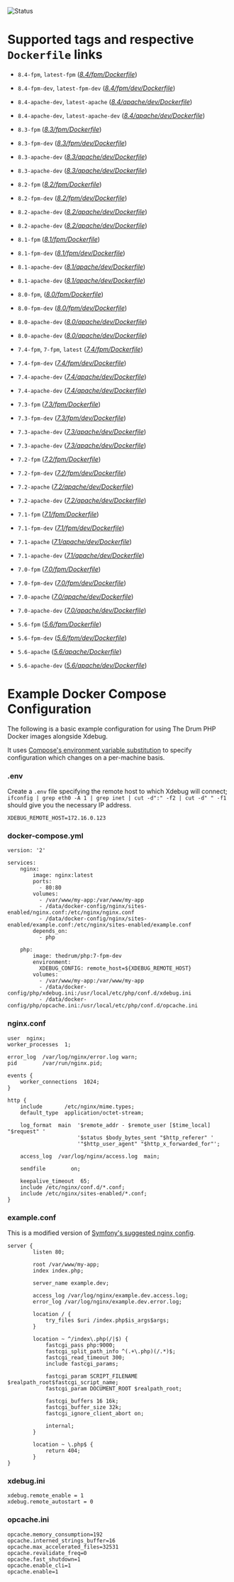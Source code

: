 ![Status](https://github.com/idlemoments/docker-php/actions/workflows/ci.yml/badge.svg)

# Supported tags and respective `Dockerfile` links


 - `8.4-fpm`, `latest-fpm` (*[8.4/fpm/Dockerfile](https://github.com/idlemoments/docker-php/blob/master/8.4/fpm/Dockerfile)*)
 - `8.4-fpm-dev`, `latest-fpm-dev` (*[8.4/fpm/dev/Dockerfile](https://github.com/idlemoments/docker-php/blob/master/8.4/fpm/dev/Dockerfile)*)
 - `8.4-apache-dev`, `latest-apache` (*[8.4/apache/dev/Dockerfile](https://github.com/idlemoments/docker-php/blob/master/8.4/apache/Dockerfile)*)
 - `8.4-apache-dev`, `latest-apache-dev` (*[8.4/apache/dev/Dockerfile](https://github.com/idlemoments/docker-php/blob/master/8.4/apache/dev/Dockerfile)*)

 - `8.3-fpm` (*[8.3/fpm/Dockerfile](https://github.com/idlemoments/docker-php/blob/master/8.3/fpm/Dockerfile)*)
 - `8.3-fpm-dev` (*[8.3/fpm/dev/Dockerfile](https://github.com/idlemoments/docker-php/blob/master/8.3/fpm/dev/Dockerfile)*)
 - `8.3-apache-dev` (*[8.3/apache/dev/Dockerfile](https://github.com/idlemoments/docker-php/blob/master/8.3/apache/Dockerfile)*)
 - `8.3-apache-dev` (*[8.3/apache/dev/Dockerfile](https://github.com/idlemoments/docker-php/blob/master/8.3/apache/dev/Dockerfile)*)

 - `8.2-fpm` (*[8.2/fpm/Dockerfile](https://github.com/idlemoments/docker-php/blob/master/8.2/fpm/Dockerfile)*)
 - `8.2-fpm-dev` (*[8.2/fpm/dev/Dockerfile](https://github.com/idlemoments/docker-php/blob/master/8.2/fpm/dev/Dockerfile)*)
 - `8.2-apache-dev` (*[8.2/apache/dev/Dockerfile](https://github.com/idlemoments/docker-php/blob/master/8.2/apache/Dockerfile)*)
 - `8.2-apache-dev` (*[8.2/apache/dev/Dockerfile](https://github.com/idlemoments/docker-php/blob/master/8.2/apache/dev/Dockerfile)*)

 - `8.1-fpm` (*[8.1/fpm/Dockerfile](https://github.com/idlemoments/docker-php/blob/master/8.1/fpm/Dockerfile)*)
 - `8.1-fpm-dev` (*[8.1/fpm/dev/Dockerfile](https://github.com/idlemoments/docker-php/blob/master/8.1/fpm/dev/Dockerfile)*)
 - `8.1-apache-dev` (*[8.1/apache/dev/Dockerfile](https://github.com/idlemoments/docker-php/blob/master/8.1/apache/Dockerfile)*)
 - `8.1-apache-dev` (*[8.1/apache/dev/Dockerfile](https://github.com/idlemoments/docker-php/blob/master/8.1/apache/dev/Dockerfile)*)

 - `8.0-fpm`, (*[8.0/fpm/Dockerfile](https://github.com/idlemoments/docker-php/blob/master/8.0/fpm/Dockerfile)*)
 - `8.0-fpm-dev` (*[8.0/fpm/dev/Dockerfile](https://github.com/idlemoments/docker-php/blob/master/8.0/fpm/dev/Dockerfile)*)
 - `8.0-apache-dev` (*[8.0/apache/dev/Dockerfile](https://github.com/idlemoments/docker-php/blob/master/8.0/apache/Dockerfile)*)
 - `8.0-apache-dev` (*[8.0/apache/dev/Dockerfile](https://github.com/idlemoments/docker-php/blob/master/8.0/apache/dev/Dockerfile)*)

 - `7.4-fpm`, `7-fpm`, `latest` (*[7.4/fpm/Dockerfile](https://github.com/idlemoments/docker-php/blob/master/7.4/fpm/Dockerfile)*)
 
 - `7.4-fpm-dev` (*[7.4/fpm/dev/Dockerfile](https://github.com/idlemoments/docker-php/blob/master/7.4/fpm/dev/Dockerfile)*)
 - `7.4-apache-dev` (*[7.4/apache/dev/Dockerfile](https://github.com/idlemoments/docker-php/blob/master/7.4/apache/Dockerfile)*)
 - `7.4-apache-dev` (*[7.4/apache/dev/Dockerfile](https://github.com/idlemoments/docker-php/blob/master/7.4/apache/dev/Dockerfile)*)

 - `7.3-fpm` (*[7.3/fpm/Dockerfile](https://github.com/idlemoments/docker-php/blob/master/7.3/fpm/Dockerfile)*)
 - `7.3-fpm-dev` (*[7.3/fpm/dev/Dockerfile](https://github.com/idlemoments/docker-php/blob/master/7.3/fpm/dev/Dockerfile)*)
 - `7.3-apache-dev` (*[7.3/apache/dev/Dockerfile](https://github.com/idlemoments/docker-php/blob/master/7.3/apache/Dockerfile)*)
 - `7.3-apache-dev` (*[7.3/apache/dev/Dockerfile](https://github.com/idlemoments/docker-php/blob/master/7.3/apache/dev/Dockerfile)*)

 - `7.2-fpm` (*[7.2/fpm/Dockerfile](https://github.com/idlemoments/docker-php/blob/master/7.2/fpm/Dockerfile)*)
 - `7.2-fpm-dev` (*[7.2/fpm/dev/Dockerfile](https://github.com/idlemoments/docker-php/blob/master/7.2/fpm/dev/Dockerfile)*)
 - `7.2-apache` (*[7.2/apache/dev/Dockerfile](https://github.com/idlemoments/docker-php/blob/master/7.2/apache/Dockerfile)*)
 - `7.2-apache-dev` (*[7.2/apache/dev/Dockerfile](https://github.com/idlemoments/docker-php/blob/master/7.2/apache/dev/Dockerfile)*)

 - `7.1-fpm` (*[7.1/fpm/Dockerfile](https://github.com/idlemoments/docker-php/blob/master/7.1/fpm/Dockerfile)*)
 - `7.1-fpm-dev` (*[7.1/fpm/dev/Dockerfile](https://github.com/idlemoments/docker-php/blob/master/7.1/fpm/dev/Dockerfile)*)
 - `7.1-apache` (*[7.1/apache/dev/Dockerfile](https://github.com/idlemoments/docker-php/blob/master/7.1/apache/Dockerfile)*)
 - `7.1-apache-dev` (*[7.1/apache/dev/Dockerfile](https://github.com/idlemoments/docker-php/blob/master/7.1/apache/dev/Dockerfile)*)

 - `7.0-fpm` (*[7.0/fpm/Dockerfile](https://github.com/idlemoments/docker-php/blob/master/7.0/fpm/Dockerfile)*)
 - `7.0-fpm-dev` (*[7.0/fpm/dev/Dockerfile](https://github.com/idlemoments/docker-php/blob/master/7.0/fpm/dev/Dockerfile)*)
 - `7.0-apache` (*[7.0/apache/dev/Dockerfile](https://github.com/idlemoments/docker-php/blob/master/7.0/apache/Dockerfile)*)
 - `7.0-apache-dev` (*[7.0/apache/dev/Dockerfile](https://github.com/idlemoments/docker-php/blob/master/7.0/apache/dev/Dockerfile)*)

 - `5.6-fpm` (*[5.6/fpm/Dockerfile](https://github.com/idlemoments/docker-php/blob/master/5.6/fpm/Dockerfile)*)
 - `5.6-fpm-dev` (*[5.6/fpm/dev/Dockerfile](https://github.com/idlemoments/docker-php/blob/master/5.6/fpm/dev/Dockerfile)*)
 - `5.6-apache` (*[5.6/apache/Dockerfile](https://github.com/idlemoments/docker-php/blob/master/5.6/apache/Dockerfile)*)
 - `5.6-apache-dev` (*[5.6/apache/dev/Dockerfile](https://github.com/idlemoments/docker-php/blob/master/5.6/apache/dev/Dockerfile)*)
 

# Example Docker Compose Configuration

The following is a basic example configuration for using The Drum PHP Docker images alongside Xdebug.

It uses [Compose's environment variable substitution](https://docs.docker.com/compose/environment-variables/)
to specify configuration which changes on a per-machine basis.

### .env

Create a `.env` file specifying the remote host to which Xdebug will connect;
`ifconfig | grep eth0 -A 1 | grep inet | cut -d":" -f2 | cut -d" " -f1`
should give you the necessary IP address.

```
XDEBUG_REMOTE_HOST=172.16.0.123
```

### docker-compose.yml

```
version: '2'

services:
    nginx:
        image: nginx:latest
        ports:
          - 80:80
        volumes:
          - /var/www/my-app:/var/www/my-app
          - /data/docker-config/nginx/sites-enabled/nginx.conf:/etc/nginx/nginx.conf
          - /data/docker-config/nginx/sites-enabled/example.conf:/etc/nginx/sites-enabled/example.conf
        depends_on:
          - php

    php:
        image: thedrum/php:7-fpm-dev
        environment:
          XDEBUG_CONFIG: remote_host=${XDEBUG_REMOTE_HOST}
        volumes:
          - /var/www/my-app:/var/www/my-app
          - /data/docker-config/php/xdebug.ini:/usr/local/etc/php/conf.d/xdebug.ini
          - /data/docker-config/php/opcache.ini:/usr/local/etc/php/conf.d/opcache.ini
```

### nginx.conf

```
user  nginx;
worker_processes  1;

error_log  /var/log/nginx/error.log warn;
pid        /var/run/nginx.pid;

events {
    worker_connections  1024;
}

http {
    include       /etc/nginx/mime.types;
    default_type  application/octet-stream;

    log_format  main  '$remote_addr - $remote_user [$time_local] "$request" '
                      '$status $body_bytes_sent "$http_referer" '
                      '"$http_user_agent" "$http_x_forwarded_for"';

    access_log  /var/log/nginx/access.log  main;

    sendfile        on;

    keepalive_timeout  65;
    include /etc/nginx/conf.d/*.conf;
    include /etc/nginx/sites-enabled/*.conf;
}
```

### example.conf

This is a modified version of [Symfony's suggested nginx config](http://symfony.com/doc/current/setup/web_server_configuration.html#nginx).

```
server {
        listen 80;

        root /var/www/my-app;
        index index.php;

        server_name example.dev;

        access_log /var/log/nginx/example.dev.access.log;
        error_log /var/log/nginx/example.dev.error.log;

        location / {
            try_files $uri /index.php$is_args$args;
        }

        location ~ ^/index\.php(/|$) {
            fastcgi_pass php:9000;
            fastcgi_split_path_info ^(.+\.php)(/.*)$;
            fastcgi_read_timeout 300;
            include fastcgi_params;

            fastcgi_param SCRIPT_FILENAME $realpath_root$fastcgi_script_name;
            fastcgi_param DOCUMENT_ROOT $realpath_root;

            fastcgi_buffers 16 16k;
            fastcgi_buffer_size 32k;
            fastcgi_ignore_client_abort on;

            internal;
        }

        location ~ \.php$ {
            return 404;
        }
}

```

### xdebug.ini

```
xdebug.remote_enable = 1
xdebug.remote_autostart = 0
```

### opcache.ini

```
opcache.memory_consumption=192
opcache.interned_strings_buffer=16
opcache.max_accelerated_files=32531
opcache.revalidate_freq=0
opcache.fast_shutdown=1
opcache.enable_cli=1
opcache.enable=1
```
 
